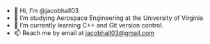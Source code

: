 - 👋 Hi, I’m @jacobhall03
- 👀 I’m studying Aerospace Engineering at the University of Virginia
- 🌱 I’m currently learning C++ and Git version control. 
- 📫 Reach me by email at jacobhall03@gmail.com
